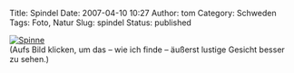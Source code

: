 Title: Spindel
Date: 2007-04-10 10:27
Author: tom
Category: Schweden
Tags: Foto, Natur
Slug: spindel
Status: published

[![Spinne](/pic/spindeln_s.jpg "Spinne")](/pic/spindeln_l.jpg)  
(Aufs Bild klicken, um das – wie ich finde – äußerst lustige Gesicht
besser zu sehen.)

